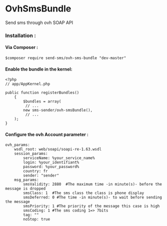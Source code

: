 # OvhSmsBundle

   Send sms through ovh SOAP API


### Installation :

#### Via Composer :
	$composer require send-sms/ovh-sms-bundle "dev-master"


#### Enable the bundle in the kernel:

	<?php
	// app/AppKernel.php

	public function registerBundles()
		{
   	 		$bundles = array(
             // ...
            new sms-sender/ovh-smsBundle(),
       		 // ...
    	);
	}



#### Configure the ovh Account parameter :

	ovh_params:
      	wsdl_root: web/soapi/soapi-re-1.63.wsdl
      	session_params:
        	serviceName: %your_service_name%
        	login: %your_identifiant%
        	password: %your_password%
        	country: fr 
        	sender: "sender"
      	msg_params:
        	smsValidity: 2880  #The maximum time -in minute(s)- before the message is dropped
        	smsClass: 1  #The sms class the class is phone display
        	smsDeferred: 0 #The time -in minute(s)- to wait before sending the message
        	smsPriority: 1 #The priority of the message this case is high
        	smsCoding: 1 #The sms coding 1=> 7bits
        	tag: ""
        	noStop: true


